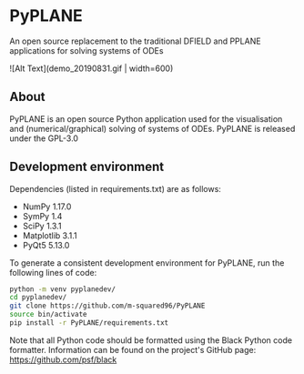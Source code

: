 # PyPLANE

An open source replacement to the traditional DFIELD and PPLANE applications for solving systems of ODEs

![Alt Text](demo_20190831.gif | width=600)

## About

PyPLANE is an open source Python application used for the visualisation and (numerical/graphical) solving of systems of
ODEs. PyPLANE is released under the GPL-3.0

## Development environment

Dependencies (listed in requirements.txt) are as follows:
* NumPy 1.17.0
* SymPy 1.4
* SciPy 1.3.1
* Matplotlib 3.1.1
* PyQt5 5.13.0

To generate a consistent development environment for PyPLANE, run the following lines of code:

```bash
python -m venv pyplanedev/
cd pyplanedev/
git clone https://github.com/m-squared96/PyPLANE
source bin/activate
pip install -r PyPLANE/requirements.txt
```

Note that all Python code should be formatted using the Black Python code formatter. Information can be found on the
project's GitHub page: https://github.com/psf/black
